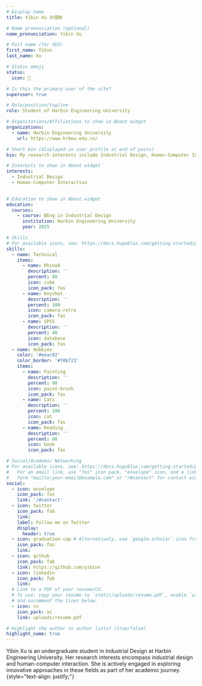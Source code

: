 ```yaml
---
# Display name
title: Yibin Xu 许熠彬

# Name pronunciation (optional)
name_pronunciation: Yibin Xu

# Full name (for SEO)
first_name: Yibin
last_name: Xu

# Status emoji
status:
  icon: 📘

# Is this the primary user of the site?
superuser: true

# Role/position/tagline
role: Student of Harbin Engineering University

# Organizations/Affiliations to show in About widget
organizations:
  - name: Harbin Engineering University
    url: https://www.hrbeu.edu.cn/

# Short bio (displayed in user profile at end of posts)
bio: My research interests include Industrial Design, Human-Computer Interaction.

# Interests to show in About widget
interests:
  - Industrial Design
  - Human-Computer Interaction
  

# Education to show in About widget
education:
  courses:
    - course: BEng in Industrial Design
      institution: Harbin Engineering University
      year: 2025

# Skills
# For available icons, see: https://docs.hugoblox.com/getting-started/page-builder/#icons
skills:
  - name: Technical
    items:
      - name: Rhino8
        description: ''
        percent: 80
        icon: cube
        icon_pack: fas
      - name: Keyshot
        description: ''
        percent: 100
        icon: camera-retro
        icon_pack: fas
      - name: SPSS
        description: ''
        percent: 40
        icon: database
        icon_pack: fas
  - name: Hobbies
    color: '#eeac02'
    color_border: '#f0bf23'
    items:
      - name: Painting
        description: ''
        percent: 90
        icon: paint-brush
        icon_pack: fas
      - name: Cats
        description: ''
        percent: 100
        icon: cat
        icon_pack: fas
      - name: Reading
        description: ''
        percent: 80
        icon: book
        icon_pack: fas

# Social/Academic Networking
# For available icons, see: https://docs.hugoblox.com/getting-started/page-builder/#icons
#   For an email link, use "fas" icon pack, "envelope" icon, and a link in the
#   form "mailto:your-email@example.com" or "/#contact" for contact widget.
social:
  - icon: envelope
    icon_pack: fas
    link: '/#contact'
  - icon: twitter
    icon_pack: fab
    link: 
    label: Follow me on Twitter
    display:
      header: true
  - icon: graduation-cap # Alternatively, use `google-scholar` icon from `ai` icon pack
    icon_pack: fas
    link: 
  - icon: github
    icon_pack: fab
    link: https://github.com/yibinx
  - icon: linkedin
    icon_pack: fab
    link: 
  # Link to a PDF of your resume/CV.
  # To use: copy your resume to `static/uploads/resume.pdf`, enable `ai` icons in `params.yaml`,
  # and uncomment the lines below.
  - icon: cv
    icon_pack: ai
    link: uploads/resume.pdf

# Highlight the author in author lists? (true/false)
highlight_name: true
---
```


Yibin Xu is an undergraduate student in Industrial Design at Harbin Engineering University. Her research interests encompass industrial design and human-computer interaction. She is actively engaged in exploring innovative approaches in these fields as part of her academic journey.
{style="text-align: justify;"}
